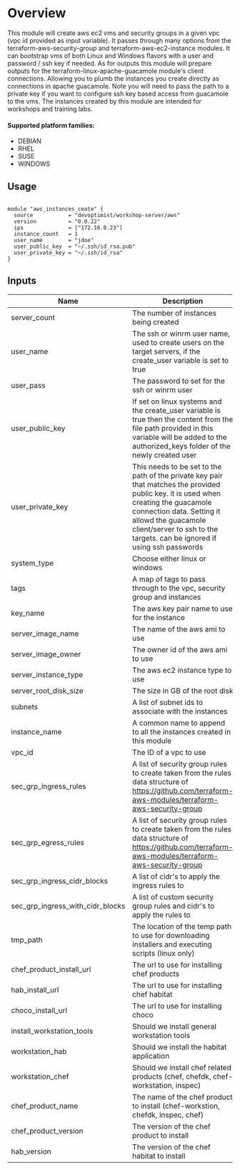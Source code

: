 # Overview
This module will create aws ec2 vms and security groups in a given vpc (vpc id provided as input variable). It passes through many options from the terraform-aws-security-group and terraform-aws-ec2-instance modules. It can bootstrap vms of both Linux and Windows flavors with a user and password / ssh key if needed. As for outputs this module will prepare outputs for the terraform-linux-apache-guacamole module's client connections. Allowing you to plumb the instances you create directly as connections in apache guacamole. Note you will need to pass the path to a private key if you want to configure ssh key based access from guacamole to the vms. The instances created by this module are intended for workshops and training labs.

#### Supported platform families:
 * DEBIAN
 * RHEL
 * SUSE
 * WINDOWS

## Usage

```hcl

module "aws_instances_ceate" {
  source           = "devoptimist/workshop-server/aws"
  version          = "0.0.22"
  ips              = ["172.16.0.23"]
  instance_count   = 1
  user_name        = "jdoe"
  user_public_key  = "~/.ssh/id_rsa.pub" 
  user_private_key = "~/.ssh/id_rsa"
}
```

## Inputs

| Name | Description | Type | Default | Required |
|------|-------------|------|---------|----------|
|server_count|The number of instances being created|number|0|no|
|user_name|The ssh or winrm user name, used to create users on the target servers, if the create_user variable is set to true|string||yes|
|user_pass|The password to set for the ssh or winrm user|string|""|no|
|user_public_key|If set on linux systems and the create_user variable is true then the content from the file path provided in this variable will be added to the authorized_keys folder of the newly created user|string|""|no|
|user_private_key|This needs to be set to the path of the private key pair that matches the provided public key. it is used when creating the guacamole connection data. Setting it allowd the guacamole client/server to ssh to the targets. can be ignored if using ssh passwords|string|""|no|
|system_type|Choose either linux or windows|string|"linux"|no|
|tags|A map of tags to pass through to the vpc, security group and instances|map|{}|no|
|key_name|The aws key pair name to use for the instance|string||yes|
|server_image_name|The name of the aws ami to use|string||yes|
|server_image_owner|The owner id of the aws ami to use|string||yes|
|server_instance_type|The aws ec2 instance type to use|string|"t2.medium"|no|
|server_root_disk_size|The size in GB of the root disk|number|30|no|
|subnets|A list of subnet ids to associate with the instances|list||yes|
|instance_name|A common name to append to all the instances created in this module|string||yes|
|vpc_id|The ID of a vpc to use|string||yes|
|sec_grp_ingress_rules|A list of security group rules to create taken from the rules data structure of https://github.com/terraform-aws-modules/terraform-aws-security-group|list||yes|
|sec_grp_egress_rules|A list of security group rules to create taken from the rules data structure of https://github.com/terraform-aws-modules/terraform-aws-security-group|list|["all-all"]|no|
|sec_grp_ingress_cidr_blocks|A list of cidr's to apply the ingress rules to|list|["0.0.0.0/0"]|no|
|sec_grp_ingress_with_cidr_blocks|A list of custom security group rules and cidr's to apply the rules to|list|[]|no|
|tmp_path|The location of the temp path to use for downloading installers and executing scripts (linux only)|string|/var/tmp/workstation_install|no|
|chef_product_install_url|The url to use for installing chef products|string|https://www.chef.io/chef/install.sh|no|
|hab_install_url|The url to use for installing chef habitat|string|https://raw.githubusercontent.com/habitat-sh/habitat/master/components/hab/install.sh|no|
|choco_install_url|The url to use for installing choco|string|https://chocolatey.org/install.ps1|no|
|install_workstation_tools|Should we install general workstation tools|bool|false|no|
|workstation_hab|Should we install the habitat application|bool|false|no|
|workstation_chef|Should we install chef related products (chef, chefdk, chef-workstation, inspec)|bool|false|no|
|chef_product_name|The name of the chef product to install (chef-workstion, chefdk, inspec, chef)|string|chef-workstation|no|
|chef_product_version|The version of the chef product to install|string|latest|no|
|hab_version|The version of the chef habitat to install|string|latest|no|
